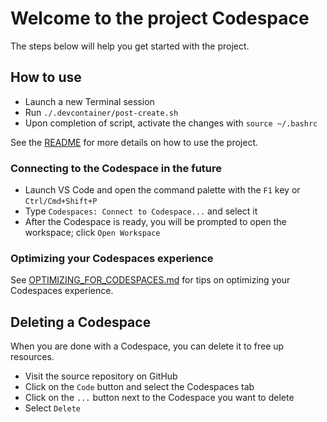 # Welcome to the project Codespace

The steps below will help you get started with the project.

## How to use

- Launch a new Terminal session
- Run `./.devcontainer/post-create.sh`
- Upon completion of script, activate the changes with `source ~/.bashrc`

See the [README](../README.md) for more details on how to use the project.

### Connecting to the Codespace in the future

- Launch VS Code and open the command palette with the `F1` key or `Ctrl/Cmd+Shift+P`
- Type `Codespaces: Connect to Codespace...` and select it
- After the Codespace is ready, you will be prompted to open the workspace; click `Open Workspace`

### Optimizing your Codespaces experience

See [OPTIMIZING_FOR_CODESPACES.md](./OPTIMIZING_FOR_CODESPACES.md) for tips on optimizing your Codespaces experience.

## Deleting a Codespace

When you are done with a Codespace, you can delete it to free up resources.

- Visit the source repository on GitHub
- Click on the `Code` button and select the Codespaces tab
- Click on the `...` button next to the Codespace you want to delete
- Select `Delete`
